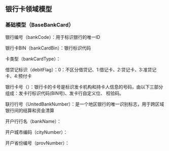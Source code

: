 ## 银行卡领域模型

### 基础模型（BaseBankCard）

银行编号（bankCode）：用于标识银行的唯一ID

银行卡BIN（bankCardBin）：银行标识代码

卡类型（bankCardType）：

借贷记标识（debitFlag）：0：不区分借贷记、1:借记卡、2:贷记卡、3:准贷记卡、4:预付卡

银行卡号（）：银行卡的卡号是标识发卡机构和持卡人信息的号码，由以下三部分组成：发卡行标识代码\(BIN号\)、发卡行自定义位、       校验码。

联行行号（UnitedBankNumber）：是一个地区银行的唯一识别标志，用于跨区域银行间的结算和资金清算

开户行行名（bankName）：

开户城市编码（cityNumber）：

开户省份编号（provNumber）：

